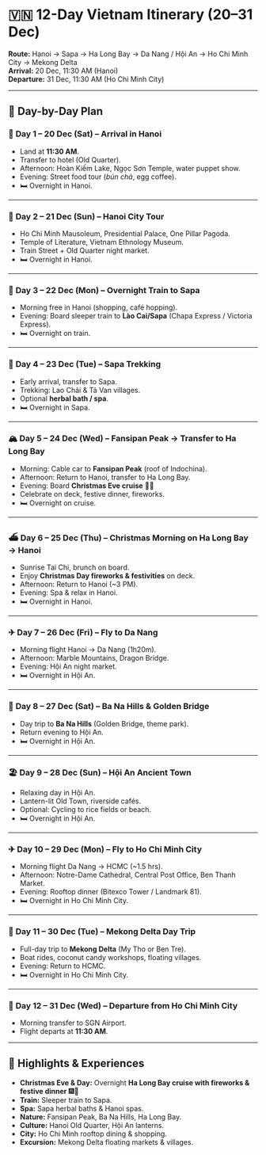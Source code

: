# 🇻🇳 12-Day Vietnam Itinerary (20–31 Dec)

**Route:** Hanoi → Sapa → Ha Long Bay → Da Nang / Hội An → Ho Chi Minh City → Mekong Delta  
**Arrival:** 20 Dec, 11:30 AM (Hanoi)  
**Departure:** 31 Dec, 11:30 AM (Ho Chi Minh City)

---

## 📅 Day-by-Day Plan

### 🛬 **Day 1 – 20 Dec (Sat) – Arrival in Hanoi**
- Land at **11:30 AM**.
- Transfer to hotel (Old Quarter).
- Afternoon: Hoàn Kiếm Lake, Ngọc Sơn Temple, water puppet show.
- Evening: Street food tour (*bún chả*, egg coffee).
- 🛏 Overnight in Hanoi.

---

### 🏯 **Day 2 – 21 Dec (Sun) – Hanoi City Tour**
- Ho Chi Minh Mausoleum, Presidential Palace, One Pillar Pagoda.
- Temple of Literature, Vietnam Ethnology Museum.
- Train Street + Old Quarter night market.
- 🛏 Overnight in Hanoi.

---

### 🚆 **Day 3 – 22 Dec (Mon) – Overnight Train to Sapa**
- Morning free in Hanoi (shopping, café hopping).
- Evening: Board sleeper train to **Lào Cai/Sapa** (Chapa Express / Victoria Express).
- 🛏 Overnight on train.

---

### 🌾 **Day 4 – 23 Dec (Tue) – Sapa Trekking**
- Early arrival, transfer to Sapa.
- Trekking: Lao Chải & Tả Van villages.
- Optional **herbal bath / spa**.
- 🛏 Overnight in Sapa.

---

### 🏔 **Day 5 – 24 Dec (Wed) – Fansipan Peak → Transfer to Ha Long Bay**
- Morning: Cable car to **Fansipan Peak** (roof of Indochina).
- Afternoon: Return to Hanoi, transfer to Ha Long Bay.
- Evening: Board **Christmas Eve cruise** 🎄✨
- Celebrate on deck, festive dinner, fireworks.
- 🛏 Overnight on cruise.

---

### ⛴ **Day 6 – 25 Dec (Thu) – Christmas Morning on Ha Long Bay → Hanoi**
- Sunrise Tai Chi, brunch on board.
- Enjoy **Christmas Day fireworks & festivities** on deck.
- Afternoon: Return to Hanoi (~3 PM).
- Evening: Spa & relax in Hanoi.
- 🛏 Overnight in Hanoi.

---

### ✈ **Day 7 – 26 Dec (Fri) – Fly to Da Nang**
- Morning flight Hanoi → Da Nang (1h20m).
- Afternoon: Marble Mountains, Dragon Bridge.
- Evening: Hội An night market.
- 🛏 Overnight in Hội An.

---

### 🌉 **Day 8 – 27 Dec (Sat) – Ba Na Hills & Golden Bridge**
- Day trip to **Ba Na Hills** (Golden Bridge, theme park).
- Return evening to Hội An.
- 🛏 Overnight in Hội An.

---

### 🏖 **Day 9 – 28 Dec (Sun) – Hội An Ancient Town**
- Relaxing day in Hội An.
- Lantern-lit Old Town, riverside cafés.
- Optional: Cycling to rice fields or beach.
- 🛏 Overnight in Hội An.

---

### ✈ **Day 10 – 29 Dec (Mon) – Fly to Ho Chi Minh City**
- Morning flight Da Nang → HCMC (~1.5 hrs).
- Afternoon: Notre-Dame Cathedral, Central Post Office, Ben Thanh Market.
- Evening: Rooftop dinner (Bitexco Tower / Landmark 81).
- 🛏 Overnight in Ho Chi Minh City.

---

### 🚤 **Day 11 – 30 Dec (Tue) – Mekong Delta Day Trip**
- Full-day trip to **Mekong Delta** (My Tho or Ben Tre).
- Boat rides, coconut candy workshops, floating villages.
- Evening: Return to HCMC.
- 🛏 Overnight in Ho Chi Minh City.

---

### 🛫 **Day 12 – 31 Dec (Wed) – Departure from Ho Chi Minh City**
- Morning transfer to SGN Airport.
- Flight departs at **11:30 AM**.

---

## 🔑 Highlights & Experiences
- **Christmas Eve & Day:** Overnight **Ha Long Bay cruise with fireworks & festive dinner** 🎆🎄
- **Train:** Sleeper train to Sapa.
- **Spa:** Sapa herbal baths & Hanoi spas.
- **Nature:** Fansipan Peak, Ba Na Hills, Ha Long Bay.
- **Culture:** Hanoi Old Quarter, Hội An lanterns.
- **City:** Ho Chi Minh rooftop dining & shopping.
- **Excursion:** Mekong Delta floating markets & villages.


